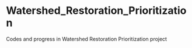 # Watershed_Restoration_Prioritization
Codes and progress in Watershed Restoration Prioritization project
